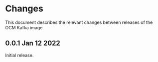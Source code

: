 # Changes

This document describes the relevant changes between releases of the OCM Kafka
image.

## 0.0.1 Jan 12 2022

Initial release.
